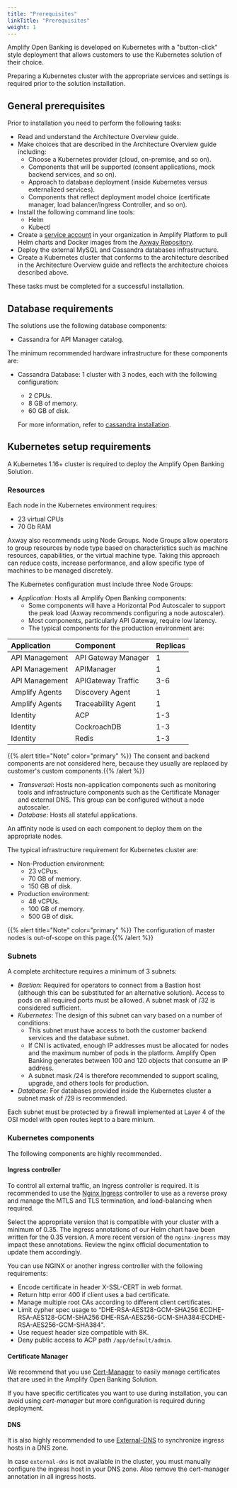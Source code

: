 ```yaml
---
title: "Prerequisites"
linkTitle: "Prerequisites"
weight: 1
---
```


Amplify Open Banking is developed on Kubernetes with a "button-click" style deployment that allows customers to use the Kubernetes solution of their choice.

Preparing a Kubernetes cluster with the appropriate services and settings is required prior to the solution installation.

## General prerequisites

Prior to installation you need to perform the following tasks:

* Read and understand the Architecture Overview guide.
* Make choices that are described in the Architecture Overview guide including:
    * Choose a Kubernetes provider (cloud, on-premise, and so on).
    * Components that will be supported (consent applications, mock backend services, and so on).
    * Approach to database deployment (inside Kubernetes versus externalized services).
    * Components that reflect deployment model choice (certificate manager, load balancer/Ingress Controller, and so on).
* Install the following command line tools:
    * Helm
    * Kubectl
* Create a [service account](https://docs.axway.com/bundle/platform-management/page/docs/management_guide/organizations/managing_organizations/managing_service_accounts/index.html) in your organization in Amplify Platform to pull Helm charts and Docker images from the [Axway Repository](https://repository.axway.com/).
* Deploy the external MySQL and Cassandra databases infrastructure.
* Create a Kubernetes cluster that conforms to the architecture described in the Architecture Overview guide and reflects the architecture choices described above.

These tasks must be completed for a successful installation.

## Database requirements

The solutions use the following database components:

* Cassandra for API Manager catalog.

The minimum recommended hardware infrastructure for these components are:

* Cassandra Database: 1 cluster with 3 nodes, each with the following configuration:
    * 2 CPUs.
    * 8 GB of memory.
    * 60 GB of disk.

    For more information, refer to [cassandra installation](https://docs.axway.com/bundle/axway-open-docs/page/docs/apim_installation/apigtw_install/cassandra_install/index.html).

## Kubernetes setup requirements

A Kubernetes 1.16+ cluster is required to deploy the Amplify Open Banking Solution.

### Resources

Each node in the Kubernetes environment requires:

* 23 virtual CPUs
* 70 Gb RAM

Axway also recommends using Node Groups. Node Groups allow operators to group resources by node type based on characteristics such as machine resources, capabilities, or the virtual machine type. Taking this approach can reduce costs, increase performance, and allow specific type of machines to be managed discretely.

The Kubernetes configuration must include three Node Groups:

* *Application*: Hosts all Amplify Open Banking components:
    * Some components will have a Horizontal Pod Autoscaler to support the peak load (Axway recommends configuring a node autoscaler).
    * Most components, particularly API Gateway, require low latency.
    * The typical components for the production environment are:

| Application   | Component                             | Replicas  |
|:------------- |:------------------------------------- |:--------- |
| API Management  | API Gateway Manager | 1 |
| API Management  | APIManager | 1 |
| API Management  | APIGateway Traffic | 3-6 |
| Amplify Agents  | Discovery Agent  | 1 |
| Amplify Agents  | Traceability Agent  | 1 |
| Identity  | ACP | 1-3 |
| Identity  | CockroachDB | 1-3 |
| Identity  | Redis | 1-3 |

{{% alert title="Note" color="primary" %}} The consent and backend components are not considered here, because they usually are replaced by customer's custom components.{{% /alert %}}

* *Transversal*: Hosts non-application components such as monitoring tools and infrastructure components such as the Certificate Manager and external DNS. This group can be configured without a node autoscaler.
* *Database*: Hosts all stateful applications.

An affinity node is used on each component to deploy them on the appropriate nodes.

The typical infrastructure requirement for Kubernetes cluster are:

* Non-Production environment:
    * 23 vCPus.
    * 70 GB of memory.
    * 150 GB of disk.
* Production environment:
    * 48 vCPUs.
    * 100 GB of memory.
    * 500 GB of disk.  

{{% alert title="Note" color="primary" %}} The configuration of master nodes is out-of-scope on this page.{{% /alert %}}

### Subnets

A complete architecture requires a minimum of 3 subnets:

* *Bastion*: Required for operators to connect from a Bastion host (although this can be substituted for an alternative solution). Access to pods on all required ports must be allowed. A subnet mask of /32 is considered sufficient.
* *Kubernetes*: The design of this subnet can vary based on a number of conditions:
    * This subnet must have access to both the customer backend services and the database subnet.
    * If CNI is activated, enough IP addresses must be allocated for nodes and the maximum number of pods in the platform. Amplify Open Banking generates between 100 and 120 objects that consume an IP address.
    * A subnet mask /24 is therefore recommended to support scaling, upgrade, and others tools for production.
* *Database*: For databases provided inside the Kubernetes cluster a subnet mask of /29 is recommended.

Each subnet must be protected by a firewall implemented at Layer 4 of the OSI model with open routes kept to a bare minium.

### Kubernetes components

The following components are highly recommended.

#### Ingress controller

To control all external traffic, an Ingress controller is required. It is recommended to use the [Nginx Ingress](https://github.com/kubernetes/ingress-nginx/tree/main/charts/ingress-nginx) controller to use as a reverse proxy and manage the MTLS and TLS termination, and load-balancing when required.

Select the appropriate version that is compatible with your cluster with a minimum of 0.35. The ingress annotations of our Helm chart have been written for the 0.35 version. A more recent version of the `nginx-ingress` may impact these  annotations. Review the nginx official documentation to update them accordingly.

You can use NGINX or another ingress controller with the following requirements:

* Encode certificate in header X-SSL-CERT in web format.
* Return http error 400 if client uses a bad certificate.
* Manage multiple root CAs according to different client certificates.
* Limit cypher spec usage to “DHE-RSA-AES128-GCM-SHA256:ECDHE-RSA-AES128-GCM-SHA256:DHE-RSA-AES256-GCM-SHA384:ECDHE-RSA-AES256-GCM-SHA384".
* Use request header size compatible with 8K.
* Deny public access to ACP path `/app/default/admin`.

#### Certificate Manager

We recommend that you use [Cert-Manager](https://github.com/jetstack/cert-manager/tree/master/deploy/charts/cert-manager) to easily manage certificates that are used in the Amplify Open Banking Solution.

If you have specific certificates you want to use during installation, you can avoid using *cert-manager* but more configuration is required during deployment.

#### DNS

It is also highly recommended to use [External-DNS](https://github.com/bitnami/charts/tree/master/bitnami/external-dns) to synchronize ingress hosts in a DNS zone.

In case `external-dns` is not available in the cluster, you must manually configure the ingress host in your DNS zone. Also remove the cert-manager annotation in all ingress hosts.

<!--
Axway uses the Externally Managed Topology (EMT) approach for scaling so instances can be managed by Kubernetes.

Read [our guide](https://docs.axway.com/bundle/axway-open-docs/page/docs/apim_installation/apigw_containers/container_getstarted/index.html) on using EMT for further details.
-->